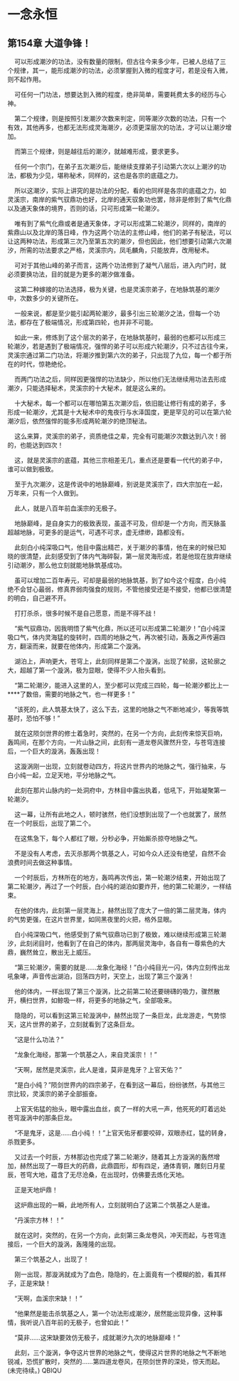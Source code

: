 # 一念永恒 
 ## 第154章 大道争锋！
     可以形成潮汐的功法，没有数量的限制，但古往今来多少年，已被人总结了三个规律，其一，能形成潮汐的功法，必须掌握到入微的程度才可，若是没有入微，则不起作用。

    可任何一门功法，想要达到入微的程度，绝非简单，需要耗费太多的经历与心神。

    第二个规律，则是按照引发潮汐次数来判定，同等潮汐次数的功法，只有一个有效，其他再多，也都无法形成灵海潮汐，必须更深层次的功法，才可以让潮汐增加。

    而第三个规律，则是越往后的潮汐，就越难形成，要求更多。

    任何一个宗门，在弟子五次潮汐后，能继续支撑弟子引动第六次以上潮汐的功法，都极为少见，堪称秘术，同样的，这也是各宗的底蕴之力。

    所以这潮汐，实际上讲究的是功法的分配，看的也同样是各宗的底蕴之力，如灵溪宗，南岸的紫气驭鼎功也好，北岸的通天驭象功也罢，除非是修到了紫气化鼎以及通天象体的境界，否则的话，只可形成第一轮潮汐。

    唯有到了紫气化鼎或者是通天象体，才可以形成第二轮潮汐，同样的，南岸的紫鼎山以及北岸的落日峰，作为这两个功法的主修山峰，他们的弟子有秘法，可以让这两种功法，形成第三次乃至第五次的潮汐，但也因此，他们想要引动第六次潮汐，所需的功法要求之严格，灵溪宗内，凤毛麟角，只能放弃，改用秘术。

    可对于其他山峰的弟子而言，这两个功法修到了凝气八层后，进入内门时，就必须要换功法，目的就是为更多的潮汐做准备。

    这第二种嫁接的功法选择，极为关键，也是灵溪宗弟子，在地脉筑基的潮汐中，次数多少的关键所在。

    一般来说，都是至少能引起两轮潮汐，最多引出三轮潮汐之法，但每一个功法，都存在了极端情况，形成第四轮，也并非不可能。

    如此一来，修炼到了这个层次的弟子，在地脉筑基时，最弱的也都可以形成三轮潮汐，若是遇到了极端情况，强悍的弟子可以形成六轮潮汐，只不过古往今来，灵溪宗通过第二门功法，将潮汐推到第六次的弟子，只出现了九位，每一个都于所在的时代，惊艳绝伦。

    而两门功法之后，同样因更强悍的功法缺少，所以他们无法继续用功法去形成潮汐，只能选择秘术，灵溪宗的十大秘术，就是这么来的。

    十大秘术，每一个都可以在哪怕第五次潮汐后，依旧能让修行有成的弟子，多形成一轮潮汐，尤其是十大秘术中的鬼夜行与水泽国度，更是罕见的可以在第六轮潮汐后，依然强悍的能多形成两轮潮汐的绝顶秘法。

    这么来算，灵溪宗的弟子，资质绝佳之辈，完全有可能潮汐次数达到八次！弱的，也能达到四次！

    这，就是灵溪宗的底蕴，其他三宗相差无几，重点还是要看一代代的弟子中，谁可以做到极致。

    至于九次潮汐，这是传说中的地脉巅峰，别说是灵溪宗了，四大宗加在一起，万年来，只有一个人做到。

    此人，就是八百年前血溪宗的无极子。

    地脉巅峰，是自身实力的极致表现，虽遥不可及，但却是一个方向，而天脉虽超越地脉，可更多的是运气，可遇不可求，虚无缥缈，路都没有。

    此刻白小纯深吸口气，他目中露出精芒，关于潮汐的事情，他在来的时候已知晓的很清楚，此刻感受到了体内气海碎裂，第一层灵海形成，若是他现在放弃继续引动潮汐，那么他立刻就能地脉筑基成功。

    虽可以增加二百年寿元，可却是最弱的地脉筑基，到了如今这个程度，白小纯绝不会甘心最弱，修真界弱肉强食的规则，不管他接受还是不接受，他都已很清楚的明白，自己避不开。

    打打杀杀，很多时候不是自己愿意，而是不得不战！

    “紫气驭鼎功，因我明悟了紫气化鼎，所以还可以形成第二轮潮汐！”白小纯深吸口气，体内灵海猛的旋转时，四周的地脉之气，再次被引动，轰轰之声传遍四方，翻滚而来，就要在他体内，形成第二个漩涡。

    湖泊上，声响更大，苍穹上，此刻同样是第二个漩涡，出现了轮廓，这轮廓之大，超越了第一个漩涡，极为显眼，使得不少人抬头看到。

    “第二轮潮汐，能进入这里的人，至少都可以完成三四轮，每一轮潮汐都比上一****了数倍，需要的地脉之气，也一样更多！”

    “该死的，此人筑基太快了，这么下去，这里的地脉之气不断地减少，等我等筑基时，恐怕不够！”

    就在这陨剑世界的修士着急时，突然的，在另一个方向，此刻传来惊天巨响，轰鸣间，在那个方向，一片山脉之间，此刻有一道龙卷风骤然升空，与苍穹连接后，一个巨大的漩涡，轰轰出现！

    这漩涡刚一出现，立刻就卷动四方，将这片世界内的地脉之气，强行抽来，与白小纯一起，立足天地，平分地脉之气。

    此刻在那片山脉内的一处洞府中，方林目中露出执着，低吼下，开始凝聚第一轮潮汐。

    这一幕，让所有此地之人，顿时骇然，他们没想到出现了一个也就罢了，居然在一个时辰后，出现了第二个。

    在这焦急下，每个人都红了眼，分秒必争，开始厮杀掠夺地脉之气。

    不是没有人考虑，去灭杀那两个筑基之人，可如今众人还没有绝望，自然不会浪费时间去做这种事情。

    一个时辰后，方林所在的地方，轰鸣再次传出，第一轮潮汐结束，开始出现了第二轮潮汐，再过了一个时辰，白小纯的湖泊如要炸开，他的第二轮潮汐，一样结束。

    在他的体内，此刻第一层灵海上，赫然出现了庞大了一倍的第二层灵海，体内的气势更强，在这片世界里，如同黑夜里的火把，格外显眼。

    白小纯深吸口气，他感受到了紫气驭鼎功已到了极致，难以继续形成第三轮潮汐，此刻闭目时，他看到了在自己的体内，那两层灵海中，各自有一尊紫色的大鼎，巍然耸立，散出无上威压。

    “第三轮潮汐，需要的就是……龙象化海经！”白小纯目光一闪，体内立刻传出龙吼象哮，声音传出湖泊，回荡四方时，天空上，出现了第三个漩涡！

    他的体内，一样出现了第三个漩涡，比之前第二轮还要磅礴的吸力，骤然散开，横扫世界，如鲸吸一样，将更多的地脉之气，全部吸来。

    隐隐的，可以看到这第三轮漩涡中，赫然出现了一条巨龙，此龙游走，气势惊天，这片世界的弟子，立刻就看到了这条巨龙。

    “这是什么功法？”

    “龙象化海经，那第一个筑基之人，来自灵溪宗！！”

    “天啊，居然是灵溪宗，此人是谁，莫非是鬼牙？上官天佑？”

    “是白小纯？”陨剑世界内的四宗弟子，在看到这一幕后，纷纷骇然，与其他三宗比较，灵溪宗的弟子全部振奋。

    上官天佑猛的抬头，眼中露出血丝，疯了一样的大吼一声，他死死的盯着远处苍穹漩涡中的那条巨龙。

    “不是鬼牙，这是……白小纯！！”上官天佑牙都要咬碎，双眼赤红，猛的转身，杀戮更多。

    又过去一个时辰，方林那边也完成了第二轮潮汐，随着其上方漩涡的轰然增加，赫然出现了一尊巨大的药鼎，此鼎圆形，却有四足，通体青铜，雕刻日月星辰，苍穹大地，蕴含了无尽沧桑，在出现时，仿佛要去炼化天地。

    正是天地炉鼎！

    这炉鼎出现的一瞬，此地所有人，立刻就明白了这第二个筑基之人是谁。

    “丹溪宗方林！！”

    就在这时，突然的，在另一个方向，此刻第三条龙卷风，冲天而起，与苍穹连接后，一个巨大的漩涡，轰隆隆的出现。

    第三个筑基之人，出现了！

    刚一出现，那漩涡就成为了血色，隐隐的，在上面竟有一个模糊的脸，看其样子，正是宋缺！

    “天啊，血溪宗宋缺！！”

    “他果然是能击杀筑基之人，第一个功法形成潮汐，居然能出现异像，这种事情，我听说八百年前的无极子，也曾如此！”

    “莫非……这宋缺要效仿无极子，成就潮汐九次的地脉巅峰！”

    此刻，三个漩涡，争夺这片世界的地脉之气，使得这片世界的地脉之气不断地锐减，恐慌扩散时，突然的……第四道龙卷风，在陨剑世界的深处，惊天而起。(未完待续。) 
QBIQU